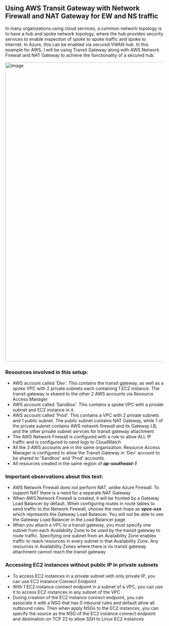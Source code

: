 ## Using AWS Transit Gateway with Network Firewall and NAT Gateway for EW and NS traffic

In many organizations using cloud services, a common network topology is to have a hub and spoke network topology, where the hub provides security services to enable inspection of spoke to spoke traffic and spoke to Internet. In Azure, this can be enabled via secured VWAN hub. In this example for AWS, I will be using Transit Gateway along with AWS Network Firewall and NAT Gateway to achieve the functionality of a secured hub.

<img width="1272" height="950" alt="image" src="https://github.com/user-attachments/assets/0fc5c055-ef36-4c50-b838-abdbbe277c96" />


### Resources involved in this setup:
- AWS account called 'Dev'. This contains the transit gateway, as well as a spoke VPC with 2 private subnets each containing 1 EC2 instance. The transit gateway is shared to the other 2 AWS accounts via Resource Access Manager
- AWS account called 'Sandbox'. This contains a spoke VPC with a private subnet and EC2 instance in it.
- AWS account called 'Prod'. This contains a VPC with 2 private subnets and 1 public subnet. The public subnet contains NAT Gateway, while 1 of the private subnet contains AWS network firewall and its Gateway LB, and the other private subnet servces for transit gateway attachment
- The AWS Network Firewall is configured with a rule to allow ALL IP traffic and is configured to send logs to CloudWatch
- All the 3 AWS accounts are in the same organization. Resource Access Manager is configured to allow the Transit Gateway in 'Dev' account to be shared to 'Sandbox' and 'Prod' accounts.
- All resources created in the same region of ***ap-southeast-1*** 

### Important observations about this test:
- AWS Network Firewall does not perform NAT, unlike Azure Firewall. To support NAT there is a need for a separate NAT Gateway
- When AWS Network Firewall is created, it will be fronted by a Gateway Load Balancer by default. When configuring routes in route tables to send traffic to the Network Firewall, choose the next-hope as ***vpce-xxx*** which represents the Gateway Load Balancer. You will not be able to see the Gateway Load Balancer in the Load Balancer page
- When you attach a VPC to a transit gateway, you must specify one subnet from each Availability Zone to be used by the transit gateway to route traffic. Specifying one subnet from an Availability Zone enables traffic to reach resources in every subnet in that Availability Zone. Any resources in Availability Zones where there is no transit gateway attachment cannot reach the transit gateway

### Accessing EC2 instances without public IP in private subnets
- To access EC2 instances in a private subnet with only private IP, you can use EC2 Instance Connect Endpoint
- With 1 EC2 instance connect endpoint in a subnet of a VPC, you can use it to access EC2 instances in any subnet of the VPC
- During creation of the EC2 instance connect endpoint, you can associate it with a NSG that has 0 inbound rules and default allow all outbound rules. Then when apply NSGs to the EC2 instances, you can specify the source as the NSG of the EC2 instance connect endpoint and destination on TCP 22 to allow SSH to Linux EC2 instances
